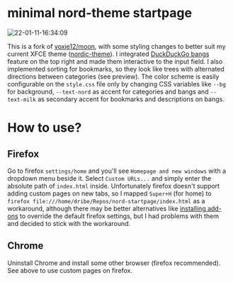 # minimal nord-theme startpage

![22-01-11-16:34:09](https://user-images.githubusercontent.com/73489903/148973245-524b030b-aaa0-4220-bf5f-6f1798d4a56f.png)

This is a fork of [voxie12/moon](https://github.com/voxie12/moon), with some styling changes to better suit my current XFCE theme ([nordic-theme](https://aur.archlinux.org/packages/nordic-theme/)). I integrated [DuckDuckGo bangs](https://duckduckgo.com/bang?) feature on the top right and made them interactive to the input field. I also implemented sorting for bookmarks, so they look like trees with alternated directions between categories (see preview).
The color scheme is easily configurable on the `style.css` file only by changing CSS variables like `--bg` for background, `--text-nord` as accent for categories and bangs and `--text-milk` as secondary accent for bookmarks and descriptions on bangs.

# How to use?
## Firefox
Go to firefox `settings/home` and you'll see `Homepage and new windows` with a dropdown menu beside it. Select `Custom URLs...` and simply enter the absolute path of `index.html` inside. Unfortunately firefox doesn't support adding custom pages on new tabs, so I mapped `Super+H` (for home) to `firefox file:///home/dribe/Repos/nord-startpage/index.html` as a workaround, although there may be better alternatives like [installing add-ons](https://addons.mozilla.org/en-US/firefox/addon/new-tab-override/?utm_source=addons.mozilla.org&utm_medium=referral&utm_content=search) to override the default firefox settings, but I had problems with them and decided to stick with the workaround.

## Chrome
Uninstall Chrome and install some other browser (firefox recommended). See above to use custom pages on firefox.
